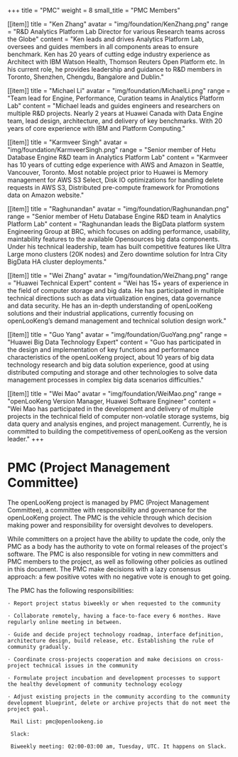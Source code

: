+++
title = "PMC"
weight = 8
small_title = "PMC Members"

[[item]]
    title = "Ken Zhang"
    avatar = "img/foundation/KenZhang.png"
    range = "R&D Analytics Platform Lab Director for various Research teams across the Globe"
    content = "Ken leads and drives Analytics Platform Lab, oversees and guides members in all components areas to ensure benchmark. Ken has 20 years of cutting edge industry experience as Architect with IBM Watson Health, Thomson Reuters Open Platform etc. In his current role, he provides leadership and guidance to R&D members in Toronto, Shenzhen, Chengdu, Bangalore and Dublin."

[[item]]
    title = "Michael Li"
    avatar = "img/foundation/MichaelLi.png"
    range = "Team lead for Engine, Performance, Curation teams in Analytics Platform Lab"
    content = "Michael leads and guides engineers and researchers on multiple R&D projects. Nearly 2 years at Huawei Canada with Data Engine team, lead design, architecture, and delivery of key benchmarks. With 20 years of core experience with IBM and Platform Computing."

[[item]]
    title = "Karmveer Singh"
    avatar = "img/foundation/KarmveerSingh.png"
    range = "Senior member of Hetu Database Engine R&D team in Analytics Platform Lab"
    content = "Karmveer has 10 years of cutting edge experience with AWS and Amazon in Seattle, Vancouver, Toronto. Most notable project prior to Huawei is Memory management for AWS S3 Select, Disk IO optimizations for handling delete requests in AWS S3, Distributed pre-compute framework for Promotions data on Amazon website."

[[item]]
    title = "Raghunandan"
    avatar = "img/foundation/Raghunandan.png"
    range = "Senior member of Hetu Database Engine R&D team in Analytics Platform Lab"
    content = "Raghunandan leads the BigData platform system Engineering Group at BRC, which focuses on adding performance, usability, maintability features to the available Opensources big data components. Under his technical leadership, team has built competitive features like Ultra Large mono clusters (20K nodes) and Zero downtime solution for Intra City BigData HA cluster deployments."

[[item]]
    title = "Wei Zhang"
    avatar = "img/foundation/WeiZhang.png"
    range = "Huawei Technical Expert"
    content = "Wei has 15+ years of experience in the field of computer storage and big data. He has participated in multiple technical directions such as data virtualization engines, data governance and data security. He has an in-depth understanding of openLooKeng solutions and their industrial applications, currently focusing on openLooKeng’s demand management and technical solution design work."

[[item]]
    title = "Guo Yang"
    avatar = "img/foundation/GuoYang.png"
    range = "Huawei Big Data Technology Expert"
    content = "Guo has participated in the design and implementation of key functions and performance characteristics of the openLooKeng project, about 10 years of big data technology research and big data solution experience, good at using distributed computing and storage and other technologies to solve data management processes in complex big data scenarios difficulties."


[[item]]
    title = "Wei Mao"
    avatar = "img/foundation/WeiMao.png"
    range = "openLooKeng Version Manager, Huawei Software Engineer"
    content = "Wei Mao has participated in the development and delivery of multiple projects in the technical field of computer non-volatile storage systems, big data query and analysis engines, and project management. Currently, he is committed to building the competitivemess of openLooKeng as the version leader."
+++

# PMC (Project Management Committee)  


The openLooKeng project is managed by PMC (Project Management Committee), a committee with responsibility and governance for the openLooKeng project. The PMC is the vehicle through which decision making power and responsibility for oversight devolves to developers.


 While committers on a project have the ability to update the code, only the PMC as a body has the authority to vote on formal releases of the project's software. The PMC is also responsible for voting in new committers and PMC members to the project, as well as following other policies as outlined in this document. The PMC make decisions with a lazy consensus approach: a few positive votes with no negative vote is enough to get going.
 
  The PMC has the following responsibilities:

    · Report project status biweekly or when requested to the community

    · Collaborate remotely, having a face-to-face every 6 monthes. Have regularly online meeting in between. 

    · Guide and decide project technology roadmap, interface definition, architecture design, build release, etc. Establishing the rule of community gradually. 

    · Coordinate cross-projects cooperation and make decisions on cross-project technical issues in the community 

    · Formulate project incubation and development processes to support the healthy development of community technology ecology 

    · Adjust existing projects in the community according to the community development blueprint, delete or archive projects that do not meet the project goal.
    
     Mail List: pmc@openlookeng.io 
 
     Slack: 

     Biweekly meeting: 02:00-03:00 am, Tuesday, UTC. It happens on Slack.
